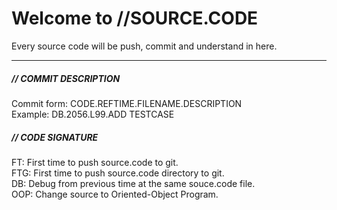 # Welcome to //SOURCE.CODE
Every source code will be push, commit and understand in here.
<hr>
<h5>// COMMIT DESCRIPTION</h5>
Commit form: CODE.REFTIME.FILENAME.DESCRIPTION<br>
Example: DB.2056.L99.ADD TESTCASE
<br>
<h5>// CODE SIGNATURE</h5>
  FT: First time to push source.code to git.<br>
  FTG: First time to push source.code directory to git.<br>
  DB: Debug from previous time at the same souce.code file.<br>
  OOP: Change source to Oriented-Object Program.
